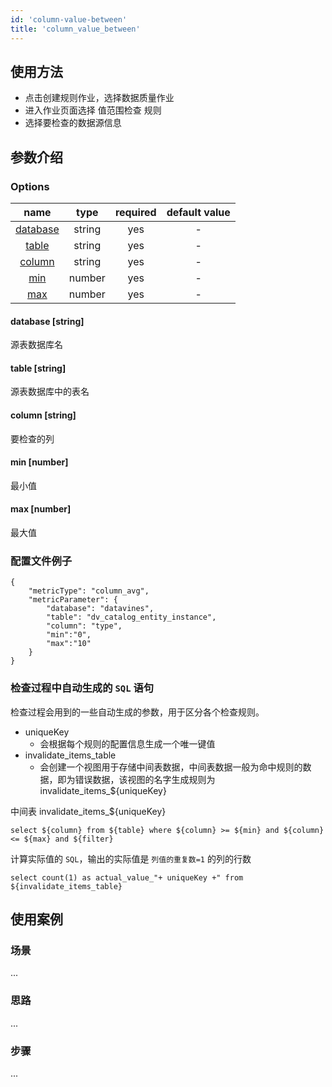 ```yaml
---
id: 'column-value-between'
title: 'column_value_between'
---
```

## 使用方法
- 点击创建规则作业，选择数据质量作业
- 进入作业页面选择 值范围检查 规则
- 选择要检查的数据源信息

## 参数介绍
### Options

|             name             |  type  |  required  | default value |
|:----------------------------:|:------:|:----------:|:-------------:|
| [database](#database-string) | string |    yes     |       -       |
|    [table](#table-string)    | string |    yes     |       -       |
|   [column](#column-string)   | string |    yes     |       -       |
|   [min](#min-number)   | number |    yes     |       -       |
|   [max](#max-number)   | number |    yes     |       -       |

#### database [string]
源表数据库名
#### table [string]
源表数据库中的表名
#### column [string]
要检查的列
#### min [number]
最小值
#### max [number]
最大值

### 配置文件例子
```
{
    "metricType": "column_avg",
    "metricParameter": {
        "database": "datavines",
        "table": "dv_catalog_entity_instance",
        "column": "type",
        "min":"0",
        "max":"10"
    }
}
```

### 检查过程中自动生成的 `SQL` 语句

检查过程会用到的一些自动生成的参数，用于区分各个检查规则。
- uniqueKey
    - 会根据每个规则的配置信息生成一个唯一键值
- invalidate_items_table
    - 会创建一个视图用于存储中间表数据，中间表数据一般为命中规则的数据，即为错误数据，该视图的名字生成规则为 invalidate_items_${uniqueKey}

中间表 invalidate_items_${uniqueKey}
```
select ${column} from ${table} where ${column} >= ${min} and ${column} <= ${max} and ${filter}
```
计算实际值的 `SQL`，输出的实际值是 `列值的重复数=1` 的列的行数
```
select count(1) as actual_value_"+ uniqueKey +" from ${invalidate_items_table}
```
## 使用案例

### 场景
...

### 思路
...

### 步骤
...